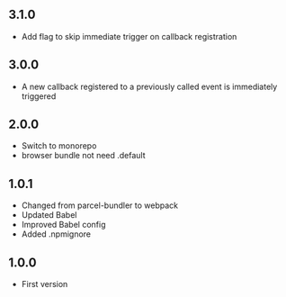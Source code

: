 ## 3.1.0

* Add flag to skip immediate trigger on callback registration

## 3.0.0

* A new callback registered to a previously called event is immediately triggered

## 2.0.0

* Switch to monorepo
* browser bundle not need .default

## 1.0.1

* Changed from parcel-bundler to webpack
* Updated Babel
* Improved Babel config
* Added .npmignore

## 1.0.0

* First version
